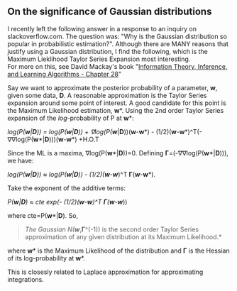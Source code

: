 ## On the significance of Gaussian distributions
I recently left the following answer in a response to an inquiry on slackoverflow.com. The question was: "Why is the Gaussian distribution so popular in probabilistic estimation?". Although there are MANY reasons that justify using a Gaussian distribution, I find the following, which is the Maximum Lieklihood Taylor Series Expansion most interesting.     
For more on this, see David Mackay's book "[Information Theory, Inference, and Learning Algorithms - Chapter 28](http://www.inference.org.uk/itila/)" 

Say we want to approximate the posterior probability of a parameter, **w**, given some data, **D**. A reasonable approximation is the Taylor Series expansion around some point of interest. A good candidate for this point is the Maximum Likelihood estimation, **w***. Using the 2nd order Taylor Series expansion of the *log*-probability of P at **w***: 


**log(P(**w**|**D**)) = log(P(**w***|**D**)) + &#8711;log(P(**w***|**D**))(**w**-**w***) - (1/2)(**w**-**w***)^T(-&#8711;&#8711;log(P(**w***|**D**)))(**w**-**w***) +H.O.T




Since the ML is a maxima, &#8711;log(P(**w***|**D**))=0. Defining **&#915;**=(-&#8711;&#8711;log(P(**w***|**D**))), we have:

**log(P(**w**|**D**)) &#8776;	 log(P(**w***|**D**)) - (1/2)(**w**-**w***)^T **&#915;**(***w***-**w***). 

Take the exponent of the additive terms: 

**P(**w**|**D**) &#8776; cte exp(- (1/2)(**w**-**w***)^T **&#915;**(**w**-**w***))

where cte=P(**w***|**D**). So, 

> *The Gaussian N(**w***,**&#x393;**^(-1)) is the second order Taylor Series approximation of any given distribution at its Maximum Likelihood.*

where **w*** is the Maximum Likelihood of the distribution and **&#x393;** is the Hessian of its log-probability at **w***.  


This is closesly related to Laplace approximation for approximating integrations. 

